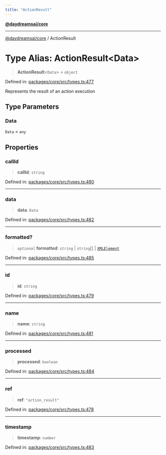 ```yaml
---
title: "ActionResult"
---
```


[**@daydreamsai/core**](./api-reference.md)

***

[@daydreamsai/core](./api-reference.md) / ActionResult

# Type Alias: ActionResult\<Data\>

> **ActionResult**\<`Data`\> = `object`

Defined in: [packages/core/src/types.ts:477](https://github.com/dojoengine/daydreams/blob/cade502c379b7b9e103832026447c86310638fce/packages/core/src/types.ts#L477)

Represents the result of an action execution

## Type Parameters

### Data

`Data` = `any`

## Properties

### callId

> **callId**: `string`

Defined in: [packages/core/src/types.ts:480](https://github.com/dojoengine/daydreams/blob/cade502c379b7b9e103832026447c86310638fce/packages/core/src/types.ts#L480)

***

### data

> **data**: `Data`

Defined in: [packages/core/src/types.ts:482](https://github.com/dojoengine/daydreams/blob/cade502c379b7b9e103832026447c86310638fce/packages/core/src/types.ts#L482)

***

### formatted?

> `optional` **formatted**: `string` \| `string`[] \| [`XMLElement`](./XMLElement.md)

Defined in: [packages/core/src/types.ts:485](https://github.com/dojoengine/daydreams/blob/cade502c379b7b9e103832026447c86310638fce/packages/core/src/types.ts#L485)

***

### id

> **id**: `string`

Defined in: [packages/core/src/types.ts:479](https://github.com/dojoengine/daydreams/blob/cade502c379b7b9e103832026447c86310638fce/packages/core/src/types.ts#L479)

***

### name

> **name**: `string`

Defined in: [packages/core/src/types.ts:481](https://github.com/dojoengine/daydreams/blob/cade502c379b7b9e103832026447c86310638fce/packages/core/src/types.ts#L481)

***

### processed

> **processed**: `boolean`

Defined in: [packages/core/src/types.ts:484](https://github.com/dojoengine/daydreams/blob/cade502c379b7b9e103832026447c86310638fce/packages/core/src/types.ts#L484)

***

### ref

> **ref**: `"action_result"`

Defined in: [packages/core/src/types.ts:478](https://github.com/dojoengine/daydreams/blob/cade502c379b7b9e103832026447c86310638fce/packages/core/src/types.ts#L478)

***

### timestamp

> **timestamp**: `number`

Defined in: [packages/core/src/types.ts:483](https://github.com/dojoengine/daydreams/blob/cade502c379b7b9e103832026447c86310638fce/packages/core/src/types.ts#L483)
